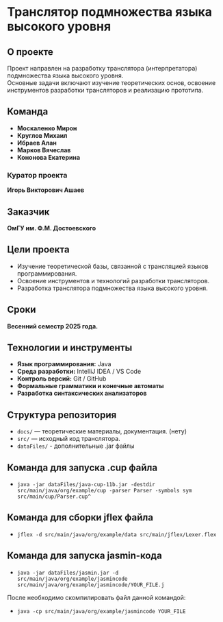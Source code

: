 # Транслятор подмножества языка высокого уровня

## О проекте
Проект направлен на разработку транслятора (интерпретатора) подмножества языка высокого уровня.  
Основные задачи включают изучение теоретических основ, освоение инструментов разработки трансляторов и реализацию прототипа.

## Команда
- **Москаленко Мирон**  
- **Круглов Михаил**  
- **Ибраев Алан**  
- **Марков Вячеслав**  
- **Кононова Екатерина**  

### Куратор проекта
**Игорь Викторович Ашаев**

## Заказчик
**ОмГУ им. Ф.М. Достоевского**

## Цели проекта
- Изучение теоретической базы, связанной с трансляцией языков программирования.
- Освоение инструментов и технологий разработки трансляторов.
- Разработка транслятора подмножества языка высокого уровня.

## Сроки
**Весенний семестр 2025 года.**

## Технологии и инструменты
- **Язык программирования:** Java
- **Среда разработки:** IntelliJ IDEA / VS Code
- **Контроль версий:** Git / GitHub
- **Формальные грамматики и конечные автоматы**
- **Разработка синтаксических анализаторов** 

## Структура репозитория
- `docs/` — теоретические материалы, документация. (нету)
- `src/` — исходный код транслятора.
- `dataFiles/` - дополнительные .jar файлы


## Команда для запуска .cup файла
- `java -jar dataFiles/java-cup-11b.jar -destdir src/main/java/org/example/cup -parser Parser -symbols sym src/main/cup/Parser.cup^`

## Команда для сборки jflex файла
- `jflex -d src/main/java/org/example/data src/main/jflex/Lexer.flex`

## Команда для запуска jasmin-кода
- `java -jar dataFiles/jasmin.jar -d src/main/java/org/example/jasmincode src/main/java/org/example/jasmincode/YOUR_FILE.j`

После необходимо скомпилировать файл данной командой:
- `java -cp src/main/java/org/example/jasmincode YOUR_FILE`

